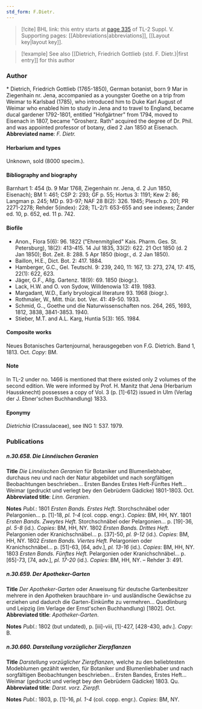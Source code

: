 ```yaml
---
std_form: F.Dietr.
---
```


> [!cite] BHL link: this entry starts at [page 335](https://www.biodiversitylibrary.org/page/33259381) of TL-2 Suppl. V.
> Supporting pages: [[Abbreviations|abbreviations]], [[Layout key|layout key]].

> [!example] See also [[Dietrich, Friedrich Gottlieb {std. F. Dietr.}|first entry]] for this author

### Author

\* Dietrich, Friedrich Gottlieb (1765-1850), German botanist, born 9 Mar in Ziegenhain nr. Jena, accompanied as a youngster Goethe on a trip from Weimar to Karlsbad (1785), who introduced him to Duke Karl August of Weimar who enabled him to study in Jena and to travel to England, became ducal gardener 1792-1801, entitled "Hofgärtner" from 1794, moved to Eisenach in 1807, became "Grosherz. Rath" acquired the degree of Dr. Phil. and was appointed professor of botany, died 2 Jan 1850 at Eisenach. 
**Abbreviated name**: *F. Dietr.*

#### Herbarium and types

Unknown, sold (8000 specim.).

#### Bibliography and biography

Barnhart 1: 454 (b. 9 Mar 1768, Ziegenhain nr. Jena, d. 2 Jun 1850, Eisenach); BM 1: 461; CSP 2: 293; GF p. 55; Hortus 3: 1191; Kew 2: 86; Langman p. 245; MD p. 93-97; NAF 28 B(2): 326. 1945; Plesch p. 201; PR 2271-2278; Rehder 5(index): 228; TL-2/1: 653-655 and see indexes; Zander ed. 10, p. 652, ed. 11 p. 742.

#### Biofile

- Anon., Flora 5(6): 96. 1822 ("Ehrenmitglied" Kais. Pharm. Ges. St. Petersburg), 18(2): 413-415. 14 Jul 1835, 33(2): 622. 21 Oct 1850 (d. 2 Jan 1850); Bot. Zeit. 8: 288. 5 Apr 1850 (biogr., d. 2 Jan 1850).
- Baillon, H.E., Dict. Bot. 2: 417. 1884.
- Hamberger, G.C., Gel. Teutschl. 9: 239, 240, 11: 167, 13: 273, 274, 17: 415, 22(1): 622, 623.
- Jäger, G.F., Allg. Gartenz. 18(9): 69. 1850 (biogr.).
- Lack, H.W. and O. von Sydow, Willdenowia 13: 419. 1983.
- Margadant, W.D., Early bryological literature 93. 1968 (biogr.).
- Rothmaler, W., Mitt. thür. bot. Ver. 41: 49-50. 1933.
- Schmid, G.., Goethe und die Naturwissenschaften nos. 264, 265, 1693, 1812, 3838, 3841-3853. 1940.
- Stieber, M.T. and A.L. Karg, Huntia 5(3): 165. 1984.

#### Composite works

Neues Botanisches Gartenjournal, herausgegeben von F.G. Dietrich. Band 1, 1813. Oct. *Copy*: BM.

#### Note

In TL-2 under no. 1466 is mentioned that there existed only 2 volumes of the second edition. We were informed by Prof. H. Manitz that Jena (Herbarium Haussknecht) possesses a copy of Vol. 3 (p. \[1\]-612) issued in Ulm (Verlag der J. Ebner'schen Buchhandlung) 1833.

#### Eponymy

*Dietrichia* (Crassulaceae), see ING 1: 537. 1979.

### Publications

##### n.30.658. Die Linnéischen Geranien

**Title**
*Die Linnéischen Geranien* für Botaniker und Blumenliebhaber, durchaus neu und nach der Natur abgebildet und nach sorgfältigen Beobachtungen beschrieben... Ersten Bandes Erstes Heft-Fünftes Heft... Weimar (gedruckt und verlegt bey den Gebrüdern Gädicke) 1801-1803. Oct.
**Abbreviated title**: *Linn. Geranien*.

**Notes**
*Publ*.: 1801 *Ersten Bands. Erstes Heft.* Storchschnäbel oder Pelargonien... p. \[1\]-18, *pl. 1-4* (col. copp. engr.). *Copies*: BM, HH, NY.
1801 *Ersten Bands. Zweytes Heft.* Storchschnäbel oder Pelargonien... p. \[19\]-36, *pl. 5-8* (id.).
*Copies*: BM, HH, NY.
1802 *Ersten Bands. Drittes Heft.* Pelargonien oder Kranichschnäbel... p. \[37\]-50, *pl. 9-12* (id.). *Copies*: BM, HH, NY.
1802 *Ersten Bands. Viertes Heft.* Pelargonien oder Kranichschnäbel... p. \[51\]-63, \[64, adv.\], *pl. 13-16* (id.). *Copies*: BM, HH, NY.
1803 *Ersten Bands. Fünftes Heft.* Pelargonien oder Kranichschnäbel... p. \[65\]-73, \[74, adv.\], *pl. 17-20* (id.). *Copies*: BM, HH, NY. – Rehder 3: 491.

##### n.30.659. Der Apotheker-Garten

**Title**
*Der Apotheker-Garten* oder Anweisung für deutsche Gartenbesitzer mehrere in den Apotheken brauchbare in- und ausländische Gewächse zu erziehen und dadurch die Garten-Einkünfte zu vermehren... Quedlinburg und Leipzig (im Verlage der Ernst'schen Buchhandlung) \[1802\]. Oct.
**Abbreviated title**: *Apotheker-Garten*.

**Notes**
*Publ*.: 1802 (but undated), p. \[iii\]-viii, \[1\]-427, \[428-430, adv.\]. *Copy*: B.

##### n.30.660. Darstellung vorzüglicher Zierpflanzen

**Title**
*Darstellung vorzüglicher Zierpflanzen*, welche zu den beliebtesten Modeblumen gezählt werden, für Botaniker und Blumenliebhaber und nach sorgfältigen Beobachtungen beschrieben... Ersten Bandes, Erstes Heft... Weimar (gedruckt und verlegt bey den Gebrüdern Gädicke) 1803. Qu.
**Abbreviated title**: *Darst. vorz. Zierpfl.*

**Notes**
*Publ*.: 1803, p. \[1\]-16, *pl. 1-4* (col. copp. engr.). *Copies*: BM, NY.

